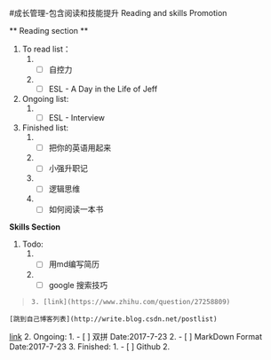 #成长管理-包含阅读和技能提升
Reading and skills Promotion

** Reading section **
1. To read list：
    1. - [ ] 自控力
    2. - [ ] ESL - A Day in the Life of Jeff

2. Ongoing list:
    1. - [ ] ESL - Interview

3. Finished list:
    1. - [ ] 把你的英语用起来
    2. - [ ] 小强升职记
    3. - [ ] 逻辑思维
    4. - [ ] 如何阅读一本书

**Skills Section**
1. Todo:
    1. - [ ] 用md编写简历
    2. - [ ] google 搜索技巧
>     3. [link](https://www.zhihu.com/question/27258809)
    [跳到自己博客列表](http://write.blog.csdn.net/postlist)
[link](https://www.zhihu.com/question/27258809)
2. Ongoing:
    1. - [ ] 双拼 Date:2017-7-23
    2. - [ ] MarkDown Format  Date:2017-7-23
3. Finished:
    1. - [ ] Github
    2. 

